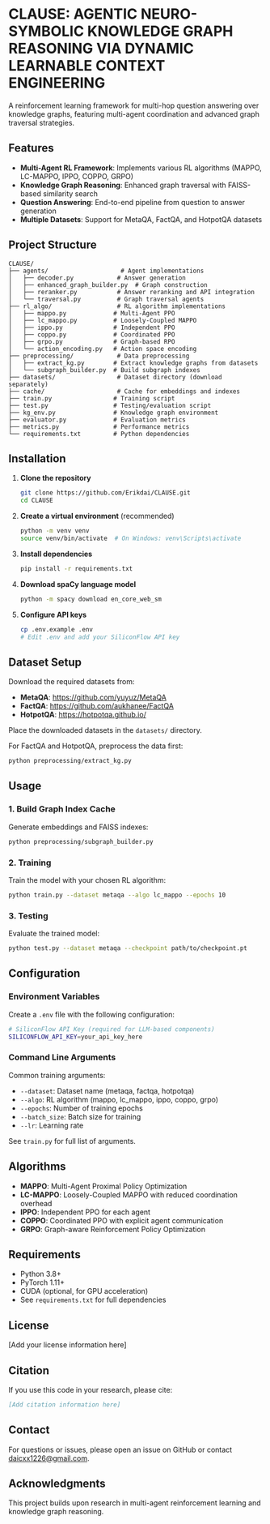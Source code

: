 # CLAUSE: AGENTIC NEURO-SYMBOLIC KNOWLEDGE GRAPH REASONING VIA DYNAMIC LEARNABLE CONTEXT ENGINEERING

A reinforcement learning framework for multi-hop question answering over knowledge graphs, featuring multi-agent coordination and advanced graph traversal strategies.

## Features

- **Multi-Agent RL Framework**: Implements various RL algorithms (MAPPO, LC-MAPPO, IPPO, COPPO, GRPO)
- **Knowledge Graph Reasoning**: Enhanced graph traversal with FAISS-based similarity search
- **Question Answering**: End-to-end pipeline from question to answer generation
- **Multiple Datasets**: Support for MetaQA, FactQA, and HotpotQA datasets

## Project Structure

```
CLAUSE/
├── agents/                    # Agent implementations
│   ├── decoder.py            # Answer generation
│   ├── enhanced_graph_builder.py  # Graph construction
│   ├── reranker.py           # Answer reranking and API integration
│   └── traversal.py          # Graph traversal agents
├── rl_algo/                  # RL algorithm implementations
│   ├── mappo.py             # Multi-Agent PPO
│   ├── lc_mappo.py          # Loosely-Coupled MAPPO
│   ├── ippo.py              # Independent PPO
│   ├── coppo.py             # Coordinated PPO
│   ├── grpo.py              # Graph-based RPO
│   └── action_encoding.py   # Action space encoding
├── preprocessing/            # Data preprocessing
│   ├── extract_kg.py        # Extract knowledge graphs from datasets
│   └── subgraph_builder.py  # Build subgraph indexes
├── datasets/                 # Dataset directory (download separately)
├── cache/                    # Cache for embeddings and indexes
├── train.py                 # Training script
├── test.py                  # Testing/evaluation script
├── kg_env.py                # Knowledge graph environment
├── evaluator.py             # Evaluation metrics
├── metrics.py               # Performance metrics
└── requirements.txt         # Python dependencies
```

## Installation

1. **Clone the repository**
   ```bash
   git clone https://github.com/Erikdai/CLAUSE.git
   cd CLAUSE
   ```

2. **Create a virtual environment** (recommended)
   ```bash
   python -m venv venv
   source venv/bin/activate  # On Windows: venv\Scripts\activate
   ```

3. **Install dependencies**
   ```bash
   pip install -r requirements.txt
   ```

4. **Download spaCy language model**
   ```bash
   python -m spacy download en_core_web_sm
   ```

5. **Configure API keys**
   ```bash
   cp .env.example .env
   # Edit .env and add your SiliconFlow API key
   ```

## Dataset Setup

Download the required datasets from:

- **MetaQA**: https://github.com/yuyuz/MetaQA
- **FactQA**: https://github.com/aukhanee/FactQA
- **HotpotQA**: https://hotpotqa.github.io/

Place the downloaded datasets in the `datasets/` directory.

For FactQA and HotpotQA, preprocess the data first:
```bash
python preprocessing/extract_kg.py
```

## Usage

### 1. Build Graph Index Cache

Generate embeddings and FAISS indexes:
```bash
python preprocessing/subgraph_builder.py
```

### 2. Training

Train the model with your chosen RL algorithm:
```bash
python train.py --dataset metaqa --algo lc_mappo --epochs 10
```

### 3. Testing

Evaluate the trained model:
```bash
python test.py --dataset metaqa --checkpoint path/to/checkpoint.pt
```

## Configuration

### Environment Variables

Create a `.env` file with the following configuration:

```bash
# SiliconFlow API Key (required for LLM-based components)
SILICONFLOW_API_KEY=your_api_key_here
```

### Command Line Arguments

Common training arguments:
- `--dataset`: Dataset name (metaqa, factqa, hotpotqa)
- `--algo`: RL algorithm (mappo, lc_mappo, ippo, coppo, grpo)
- `--epochs`: Number of training epochs
- `--batch_size`: Batch size for training
- `--lr`: Learning rate

See `train.py` for full list of arguments.

## Algorithms

- **MAPPO**: Multi-Agent Proximal Policy Optimization
- **LC-MAPPO**: Loosely-Coupled MAPPO with reduced coordination overhead
- **IPPO**: Independent PPO for each agent
- **COPPO**: Coordinated PPO with explicit agent communication
- **GRPO**: Graph-aware Reinforcement Policy Optimization

## Requirements

- Python 3.8+
- PyTorch 1.11+
- CUDA (optional, for GPU acceleration)
- See `requirements.txt` for full dependencies

## License

[Add your license information here]

## Citation

If you use this code in your research, please cite:

```bibtex
[Add citation information here]
```

## Contact

For questions or issues, please open an issue on GitHub or contact [daicxx1226@gmail.com](mailto:daicxx1226@gmail.com).

## Acknowledgments

This project builds upon research in multi-agent reinforcement learning and knowledge graph reasoning.
